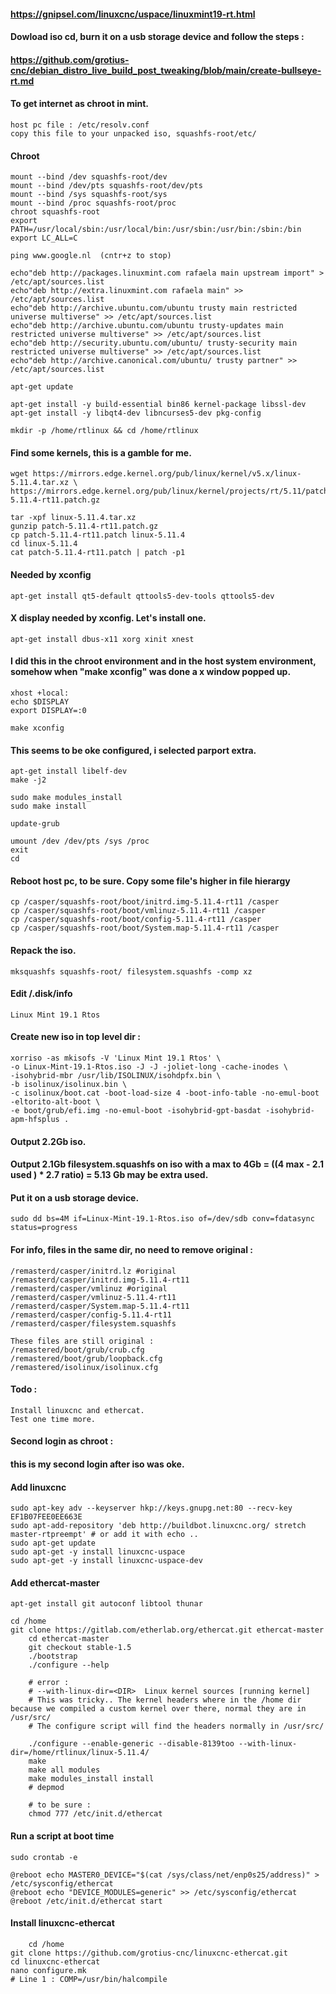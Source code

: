 #### https://gnipsel.com/linuxcnc/uspace/linuxmint19-rt.html
#### Dowload iso cd, burn it on a usb storage device and follow the steps : 
#### https://github.com/grotius-cnc/debian_distro_live_build_post_tweaking/blob/main/create-bullseye-rt.md

#### To get internet as chroot in mint.
	host pc file : /etc/resolv.conf
	copy this file to your unpacked iso, squashfs-root/etc/ 
	
#### Chroot

	mount --bind /dev squashfs-root/dev
	mount --bind /dev/pts squashfs-root/dev/pts
	mount --bind /sys squashfs-root/sys
	mount --bind /proc squashfs-root/proc
	chroot squashfs-root
	export PATH=/usr/local/sbin:/usr/local/bin:/usr/sbin:/usr/bin:/sbin:/bin
	export LC_ALL=C
	
	ping www.google.nl  (cntr+z to stop)

	echo"deb http://packages.linuxmint.com rafaela main upstream import" > /etc/apt/sources.list
	echo"deb http://extra.linuxmint.com rafaela main" >> /etc/apt/sources.list
	echo"deb http://archive.ubuntu.com/ubuntu trusty main restricted universe multiverse" >> /etc/apt/sources.list
	echo"deb http://archive.ubuntu.com/ubuntu trusty-updates main restricted universe multiverse" >> /etc/apt/sources.list
	echo"deb http://security.ubuntu.com/ubuntu/ trusty-security main restricted universe multiverse" >> /etc/apt/sources.list
	echo"deb http://archive.canonical.com/ubuntu/ trusty partner" >> /etc/apt/sources.list

	apt-get update

	apt-get install -y build-essential bin86 kernel-package libssl-dev
	apt-get install -y libqt4-dev libncurses5-dev pkg-config

	mkdir -p /home/rtlinux && cd /home/rtlinux

#### Find some kernels, this is a gamble for me.
    wget https://mirrors.edge.kernel.org/pub/linux/kernel/v5.x/linux-5.11.4.tar.xz \
    https://mirrors.edge.kernel.org/pub/linux/kernel/projects/rt/5.11/patch-5.11.4-rt11.patch.gz

    tar -xpf linux-5.11.4.tar.xz
    gunzip patch-5.11.4-rt11.patch.gz
    cp patch-5.11.4-rt11.patch linux-5.11.4
    cd linux-5.11.4
    cat patch-5.11.4-rt11.patch | patch -p1

#### Needed by xconfig
    apt-get install qt5-default qttools5-dev-tools qttools5-dev

#### X display needed by xconfig. Let's install one.
    apt-get install dbus-x11 xorg xinit xnest

#### I did this in the chroot environment and in the host system environment, somehow when "make xconfig" was done a x window popped up.
    xhost +local:
    echo $DISPLAY
    export DISPLAY=:0

    make xconfig
  
#### This seems to be oke configured, i selected parport extra.
    apt-get install libelf-dev
    make -j2

    sudo make modules_install
    sudo make install

    update-grub

    umount /dev /dev/pts /sys /proc
    exit
    cd

#### Reboot host pc, to be sure. Copy some file's higher in file hierargy
    cp /casper/squashfs-root/boot/initrd.img-5.11.4-rt11 /casper
    cp /casper/squashfs-root/boot/vmlinuz-5.11.4-rt11 /casper
    cp /casper/squashfs-root/boot/config-5.11.4-rt11 /casper
    cp /casper/squashfs-root/boot/System.map-5.11.4-rt11 /casper

#### Repack the iso.
    mksquashfs squashfs-root/ filesystem.squashfs -comp xz

#### Edit /.disk/info
    Linux Mint 19.1 Rtos

#### Create new iso in top level dir :
    xorriso -as mkisofs -V 'Linux Mint 19.1 Rtos' \
    -o Linux-Mint-19.1-Rtos.iso -J -J -joliet-long -cache-inodes \
    -isohybrid-mbr /usr/lib/ISOLINUX/isohdpfx.bin \
    -b isolinux/isolinux.bin \
    -c isolinux/boot.cat -boot-load-size 4 -boot-info-table -no-emul-boot -eltorito-alt-boot \
    -e boot/grub/efi.img -no-emul-boot -isohybrid-gpt-basdat -isohybrid-apm-hfsplus .

#### Output 2.2Gb iso. 
#### Output 2.1Gb filesystem.squashfs on iso with a max to 4Gb = ((4 max - 2.1 used ) * 2.7 ratio) = 5.13 Gb may be extra used.

#### Put it on a usb storage device.
    sudo dd bs=4M if=Linux-Mint-19.1-Rtos.iso of=/dev/sdb conv=fdatasync status=progress

#### For info, files in the same dir, no need to remove original :
	/remasterd/casper/initrd.lz #original
	/remasterd/casper/initrd.img-5.11.4-rt11
	/remasterd/casper/vmlinuz #original
	/remasterd/casper/vmlinuz-5.11.4-rt11
	/remasterd/casper/System.map-5.11.4-rt11
	/remasterd/casper/config-5.11.4-rt11
	/remasterd/casper/filesystem.squashfs
	
	These files are still original :
	/remastered/boot/grub/crub.cfg
	/remastered/boot/grub/loopback.cfg
	/remastered/isolinux/isolinux.cfg

#### Todo :
	Install linuxcnc and ethercat.
	Test one time more.

#### Second login as chroot :

#### this is my second login after iso was oke.

#### Add linuxcnc 
	sudo apt-key adv --keyserver hkp://keys.gnupg.net:80 --recv-key EF1B07FEE0EE663E
	sudo apt-add-repository 'deb http://buildbot.linuxcnc.org/ stretch master-rtpreempt' # or add it with echo ..
	sudo apt-get update
	sudo apt-get -y install linuxcnc-uspace
	sudo apt-get -y install linuxcnc-uspace-dev

#### Add ethercat-master
	apt-get install git autoconf libtool thunar

	cd /home
	git clone https://gitlab.com/etherlab.org/ethercat.git ethercat-master
	    cd ethercat-master
	    git checkout stable-1.5 
	    ./bootstrap
	    ./configure --help

		# error :
		# --with-linux-dir=<DIR>  Linux kernel sources [running kernel]
		# This was tricky.. The kernel headers where in the /home dir because we compiled a custom kernel over there, normal they are in /usr/src/
		# The configure script will find the headers normally in /usr/src/

	    ./configure --enable-generic --disable-8139too --with-linux-dir=/home/rtlinux/linux-5.11.4/
	    make
	    make all modules
	    make modules_install install
	    # depmod 
	    
	    # to be sure :
		chmod 777 /etc/init.d/ethercat 
	    
#### Run a script at boot time
	sudo crontab -e

	@reboot echo MASTER0_DEVICE="$(cat /sys/class/net/enp0s25/address)" > /etc/sysconfig/ethercat 
	@reboot echo "DEVICE_MODULES=generic" >> /etc/sysconfig/ethercat 
	@reboot /etc/init.d/ethercat start
	
#### Install linuxcnc-ethercat

        cd /home
	git clone https://github.com/grotius-cnc/linuxcnc-ethercat.git
	cd linuxcnc-ethercat
	nano configure.mk
	# Line 1 : COMP=/usr/bin/halcompile
	
	
	
	
	
	
	
	
	
	
	    
	    

